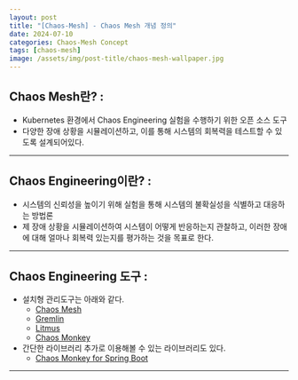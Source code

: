 ```yaml
---
layout: post
title: "[Chaos-Mesh] - Chaos Mesh 개념 정의"
date: 2024-07-10
categories: Chaos-Mesh Concept
tags: [chaos-mesh]
image: /assets/img/post-title/chaos-mesh-wallpaper.jpg
---
```


## Chaos Mesh란? :
- Kubernetes 환경에서 Chaos Engineering 실험을 수행하기 위한 오픈 소스 도구
- 다양한 장애 상황을 시뮬레이션하고, 이를 통해 시스템의 회복력을 테스트할 수 있도록 설계되어있다.

---
## Chaos Engineering이란? :
- 시스템의 신뢰성을 높이기 위해 실험을 통해 시스템의 불확실성을 식별하고 대응하는 방법론
- 제 장애 상황을 시뮬레이션하여 시스템이 어떻게 반응하는지 관찰하고, 이러한 장애에 대해 얼마나 회복력 있는지를 평가하는 것을 목표로 한다.

---
## Chaos Engineering 도구 :
- 설치형 관리도구는 아래와 같다.
	- [Chaos Mesh](https://chaos-mesh.org/)
	- [Gremlin](https://www.gremlin.com/)
	- [Litmus](https://litmuschaos.io/)
	- [Chaos Monkey](https://netflix.github.io/chaosmonkey/)
- 간단한 라이브러리 추가로 이용해볼 수 있는 라이브러리도 있다.
    - [Chaos Monkey for Spring Boot](https://codecentric.github.io/chaos-monkey-spring-boot/)

---
